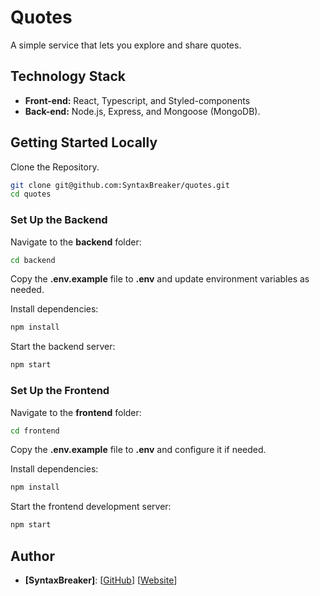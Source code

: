 # Quotes
A simple service that lets you explore and share quotes.

## Technology Stack
- **Front-end:** React, Typescript, and Styled-components
- **Back-end:** Node.js, Express, and Mongoose (MongoDB).

## Getting Started Locally
Clone the Repository.
```bash
git clone git@github.com:SyntaxBreaker/quotes.git
cd quotes
```

### Set Up the Backend
Navigate to the **backend** folder:
```bash
cd backend
```
Copy the **.env.example** file to **.env** and update environment variables as needed.

Install dependencies:
```bash
npm install
```

Start the backend server:
```bash
npm start
```

### Set Up the Frontend
Navigate to the **frontend** folder:
```bash
cd frontend
```
Copy the **.env.example** file to **.env** and configure it if needed.

Install dependencies:
```bash
npm install
```

Start the frontend development server:
```bash
npm start
```

## Author
- **[SyntaxBreaker]**: [[GitHub](https://www.github.com/SyntaxBreaker)] [[Website](https://syntaxbreaker.netlify.app)]
